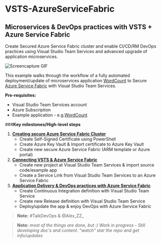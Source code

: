# VSTS-AzureServiceFabric


## Microservices & DevOps practices with VSTS + Azure Service Fabric 


Create Secured Azure Service Fabric cluster and enable CI/CD/RM DevOps practices using Visual Studio Team Services and advanced upgrade of application microservices.

![Screencapture GIF](/images/vsts-asf-movie.gif)


This example walks through the workflow of a fully automated deployment/update of microservices application [WordCount](https://github.com/Azure-Samples/service-fabric-dotnet-getting-started/tree/master/Services/WordCount) to Secure [Azure Service Fabric](https://azure.microsoft.com/en-us/services/service-fabric/) with Visual Studio Team Services.

**Pre-requisites:**

- Visual Studio Team Services account
- Azure Subscription
- Example application - e.g.[WordCount](https://github.com/Azure-Samples/service-fabric-dotnet-getting-started/tree/master/Services/WordCount) 


###**Key milestones/High-level steps**

1. [**Creating secure Azure Service Fabric Cluster**](https://github.com/djzeka/VSTS-AzureServiceFabric/blob/master/docs/Creating%20secure%20Azure%20Service%20Fabric%20Cluster.md)
	- Create Self-Signed Certificate using PowerShell 
	- Create Azure Key Vault & Import certificate to Azure Key Vault
	- Create new secure Azure Service Fabric (ARM template or Azure portal)
2. [**Connecting VSTS & Azure Service Fabric**](https://github.com/djzeka/VSTS-AzureServiceFabric/blob/master/docs/Connecting%20VSTS%20%26%20Azure%20Service%20Fabric.md)
	- Create new project at Visual Studio Team Services & import source code/example app 
	- Create a Service Link from Visual Studio Team Services to an Azure Service Fabric
3. [**Application Delivery & DevOps practices with Azure Service Fabric**](https://github.com/djzeka/VSTS-AzureServiceFabric/blob/master/docs/Application%20Delivery%20%26%20DevOps%20practices%20with%20Azure%20Service%20Fabric.md)
	- Create Continuous Integration definition with Visual Studio Team Service
	- Create new Release definition with Visual Studio Team Service
	- Deploy/update the app & enjoy DevOps with Azure Service Fabric


> **Note:** #TalkDevOps & @Alex_ZZ_

> **Note:** *most of the things are done, but :) Work in progress - Still developing doc's and content. "watch" star the repo and get info/updates*
 

